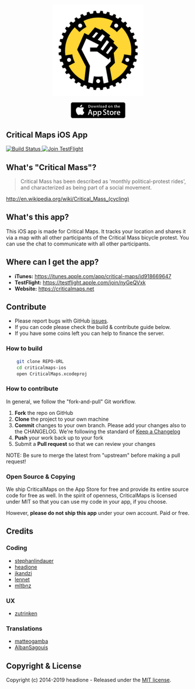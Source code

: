 <p align="center"><a href="https://itunes.apple.com/app/critical-maps/id918669647"><img src="images/logo.png" width="250" /></a></p>

<p align="center"><a href="https://itunes.apple.com/app/critical-maps/id918669647"><img src="images/appstore-badge.png" width="150" /></a></p>

## Critical Maps iOS App

<a href="https://travis-ci.org/criticalmaps/criticalmaps-ios">
		<img src="https://travis-ci.org/criticalmaps/criticalmaps-ios.svg?branch=master"
					alt="Build Status">
</a>
<a href="https://testflight.apple.com/join/nyGeQVxk">
	<img src="https://img.shields.io/badge/Join-TestFlight-blue.svg"
				alt="Join TestFlight" />
</a>

## What's "Critical Mass"?

> Critical Mass has been described as 'monthly political-protest rides', and characterized as being part of a social movement.

http://en.wikipedia.org/wiki/Critical_Mass_(cycling)

## What's this app?

This iOS app is made for Critical Maps. It tracks your location and shares it via a map with all other participants of the Critical Mass bicycle protest. You can use the chat to communicate with all other participants.

## Where can I get the app?

- **iTunes:** https://itunes.apple.com/app/critical-maps/id918669647
- **TestFlight:** https://testflight.apple.com/join/nyGeQVxk
- **Website:** https://criticalmaps.net

## Contribute

- Please report bugs with GitHub [issues](https://github.com/CriticalMaps/criticalmaps-ios/issues).
- If you can code please check the build & contribute guide below.
- If you have some coins left you can help to finance the server.

### How to build

```sh
    git clone REPO-URL
    cd criticalmaps-ios
    open CriticalMaps.xcodeproj
```

### How to contribute

In general, we follow the "fork-and-pull" Git workflow.

1.  **Fork** the repo on GitHub
2.  **Clone** the project to your own machine
3.  **Commit** changes to your own branch. Please add your changes also to the CHANGELOG. We're following the standard of [Keep a Changelog](https://keepachangelog.com/en/1.0.0/)
4.  **Push** your work back up to your fork
5.  Submit a **Pull request** so that we can review your changes

NOTE: Be sure to merge the latest from "upstream" before making a pull request!

### Open Source & Copying

We ship CriticalMaps on the App Store for free and provide its entire source code for free as well. In the spirit of openness, CriticalMaps is licensed under MIT so that you can use my code in your app, if you choose.

However, **please do not ship this app** under your own account. Paid or free.

## Credits

### Coding

- [stephanlindauer](https://github.com/stephanlindauer)
- [headione](https://github.com/headione)
- [jkandzi](https://github.com/jkandzi)
- [lennet](https://github.com/lennet)
- [mltbnz](https://github.com/mltbnz)

### UX

- [zutrinken](https://github.com/zutrinken)

### Translations

- [matteogamba](https://github.com/matteogamba)
- [AlbanSagouis](https://github.com/AlbanSagouis)

## Copyright & License

Copyright (c) 2014-2019 headione - Released under the [MIT license](https://github.com/criticalmaps/criticalmaps-ios/blob/master/LICENSE).
